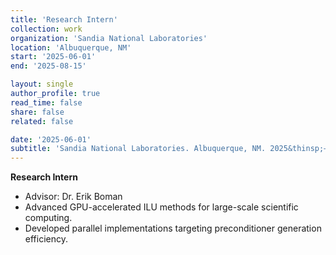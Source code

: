 ```yaml
---
title: 'Research Intern'
collection: work
organization: 'Sandia National Laboratories'
location: 'Albuquerque, NM'
start: '2025-06-01'
end: '2025-08-15'

layout: single
author_profile: true
read_time: false
share: false
related: false

date: '2025-06-01'
subtitle: 'Sandia National Laboratories. Albuquerque, NM. 2025&thinsp;–&thinsp;2025'
---
```


**Research Intern**

- Advisor: Dr. Erik Boman
- Advanced GPU-accelerated ILU methods for large-scale scientific computing.
- Developed parallel implementations targeting preconditioner generation efficiency.
